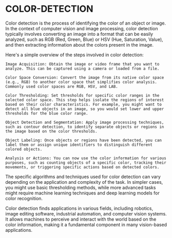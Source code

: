 # COLOR-DETECTION

Color detection is the process of identifying the color of an object or image. In the context of computer vision and image processing, color detection typically involves converting an image into a format that can be easily analyzed, such as RGB (Red, Green, Blue) or HSV (Hue, Saturation, Value), and then extracting information about the colors present in the image.

Here's a simple overview of the steps involved in color detection:

    Image Acquisition: Obtain the image or video frame that you want to analyze. This can be captured using a camera or loaded from a file.

    Color Space Conversion: Convert the image from its native color space (e.g., RGB) to another color space that simplifies color analysis. Commonly used color spaces are RGB, HSV, and LAB.

    Color Thresholding: Set thresholds for specific color ranges in the selected color space. This step helps isolate the regions of interest based on their color characteristics. For example, you might want to detect all blue objects in an image, so you would set lower and upper thresholds for the blue color range.

    Object Detection and Segmentation: Apply image processing techniques, such as contour detection, to identify separate objects or regions in the image based on the color thresholds.

    Object Labeling: Once objects or regions have been detected, you can label them or assign unique identifiers to distinguish different colored objects.

    Analysis or Actions: You can now use the color information for various purposes, such as counting objects of a specific color, tracking their movements, or triggering specific actions based on detected colors.

The specific algorithms and techniques used for color detection can vary depending on the application and complexity of the task. In simpler cases, you might use basic thresholding methods, while more advanced tasks might require machine learning techniques and deep learning models for color recognition.

Color detection finds applications in various fields, including robotics, image editing software, industrial automation, and computer vision systems. It allows machines to perceive and interact with the world based on the color information, making it a fundamental component in many vision-based applications.
